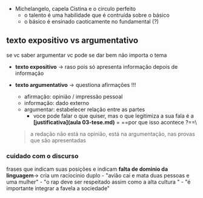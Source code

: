 
- Michelangelo, capela Cistina e o circulo perfeito 
	- o talento é uma habilidade que é contruída sobre o básico 
	- o básico é ensinado caoticamente no fundamental (?)

## texto expositivo vs argumentativo 
 se vc saber argumentar vc pode se dar bem não importa o tema 
-	**texto expositivo** -> raso pois só apresenta informação depois de informação 
- **texto argumentativo** -> questiona afirmações !!!
	- afirmação: opinião / impressão pessoal 
	- informação: dado externo 
	- argumentar: estabelecer relação entre as partes 
		- voce pode falar o que quiser, mas o que legitimiza a sua fala é a **[justificativa](aula 03-tese.md)** = ==por que isso acontece ?==\
	
	> a redação não está na opinião, está na argumentação, nas provas que são apresentadas
			
### cuidado com o discurso 
frases que indicam suas posições e indicam **falta de dominio da linguagem**-> cria um raciocinio duplo 
	- "avião cai e mata duas pessoas e uma mulher"
	- "o rap deve ser respeitado assim como a alta cultura "
	- "é importante integrar a favela a sociedade"
